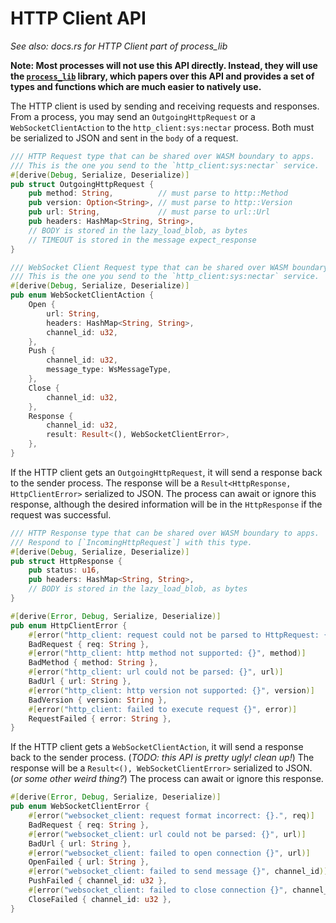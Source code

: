 # HTTP Client API

*See also: docs.rs for HTTP Client part of process_lib*

**Note: Most processes will not use this API directly. Instead, they will use the [`process_lib`](./process_stdlib/overview.md) library, which papers over this API and provides a set of types and functions which are much easier to natively use.**

The HTTP client is used by sending and receiving requests and responses.
From a process, you may send an `OutgoingHttpRequest` or a `WebSocketClientAction` to the `http_client:sys:nectar` process.
Both must be serialized to JSON and sent in the `body` of a request.

```rust
/// HTTP Request type that can be shared over WASM boundary to apps.
/// This is the one you send to the `http_client:sys:nectar` service.
#[derive(Debug, Serialize, Deserialize)]
pub struct OutgoingHttpRequest {
    pub method: String,          // must parse to http::Method
    pub version: Option<String>, // must parse to http::Version
    pub url: String,             // must parse to url::Url
    pub headers: HashMap<String, String>,
    // BODY is stored in the lazy_load_blob, as bytes
    // TIMEOUT is stored in the message expect_response
}
```

```rust
/// WebSocket Client Request type that can be shared over WASM boundary to apps.
/// This is the one you send to the `http_client:sys:nectar` service.
#[derive(Debug, Serialize, Deserialize)]
pub enum WebSocketClientAction {
    Open {
        url: String,
        headers: HashMap<String, String>,
        channel_id: u32,
    },
    Push {
        channel_id: u32,
        message_type: WsMessageType,
    },
    Close {
        channel_id: u32,
    },
    Response {
        channel_id: u32,
        result: Result<(), WebSocketClientError>,
    },
}
```

If the HTTP client gets an `OutgoingHttpRequest`, it will send a response back to the sender process.
The response will be a `Result<HttpResponse, HttpClientError>` serialized to JSON. The process can await or ignore this response, although the desired information will be in the `HttpResponse` if the request was successful.

```rust
/// HTTP Response type that can be shared over WASM boundary to apps.
/// Respond to [`IncomingHttpRequest`] with this type.
#[derive(Debug, Serialize, Deserialize)]
pub struct HttpResponse {
    pub status: u16,
    pub headers: HashMap<String, String>,
    // BODY is stored in the lazy_load_blob, as bytes
}

#[derive(Error, Debug, Serialize, Deserialize)]
pub enum HttpClientError {
    #[error("http_client: request could not be parsed to HttpRequest: {}.", req)]
    BadRequest { req: String },
    #[error("http_client: http method not supported: {}", method)]
    BadMethod { method: String },
    #[error("http_client: url could not be parsed: {}", url)]
    BadUrl { url: String },
    #[error("http_client: http version not supported: {}", version)]
    BadVersion { version: String },
    #[error("http_client: failed to execute request {}", error)]
    RequestFailed { error: String },
}
```

If the HTTP client gets a `WebSocketClientAction`, it will send a response back to the sender process.
(*TODO: this API is pretty ugly! clean up!*)
The response will be a `Result<(), WebSocketClientError>` serialized to JSON.
(*or some other weird thing?*)
The process can await or ignore this response.

```rust
#[derive(Error, Debug, Serialize, Deserialize)]
pub enum WebSocketClientError {
    #[error("websocket_client: request format incorrect: {}.", req)]
    BadRequest { req: String },
    #[error("websocket_client: url could not be parsed: {}", url)]
    BadUrl { url: String },
    #[error("websocket_client: failed to open connection {}", url)]
    OpenFailed { url: String },
    #[error("websocket_client: failed to send message {}", channel_id)]
    PushFailed { channel_id: u32 },
    #[error("websocket_client: failed to close connection {}", channel_id)]
    CloseFailed { channel_id: u32 },
}
```
